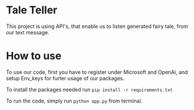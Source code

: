 # Tale Teller

This project is using API's, that enable us to listen generated fairy tale, from our text message.

# How to use

To use our code, first you have to register under Microsoft and OpenAi, and setup Env_keys for furter usage of our packages.

To install the packages needed run `pip install -r requirements.txt`

To run the code, simply run `python app.py` from terminal.

